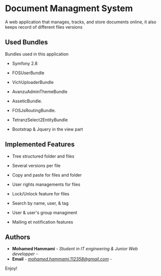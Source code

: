 Document Managment System
========================

A web application that manages, tracks, and store documents online, it also keeps record of different files versions

Used Bundles
--------------

Bundles used in this application

  * Symfony 2.8

  * FOSUserBundle

  * VichUploaderBundle

  * AvanzuAdminThemeBundle

  * AsseticBundle.
  
  * FOSJsRoutingBundle.
  
  * TetranzSelect2EntityBundle
  
  * Bootstrap & Jquery in the view part

Implemented Features
--------------

  * Tree structured folder and files
  
  * Several versions per file
  
  * Copy and paste for files and folder
  
  * User rights managements for files
  
  * Lock/Unlock feature for files
  
  * Search by name, user, & tag
  
  * User & user's group managment
  
  * Mailing et notification features
  
Authors
--------------  

* **Mohamed Hammami** - *Student in IT engineering & Junior Web developper* - 
* **Email** - *mohamed.hammami.112358@gmail.com* - 

Enjoy!


